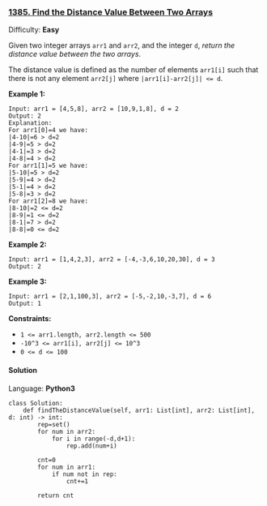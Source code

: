 ### [1385\. Find the Distance Value Between Two Arrays](https://leetcode.com/problems/find-the-distance-value-between-two-arrays/)

Difficulty: **Easy**


Given two integer arrays `arr1` and `arr2`, and the integer `d`, _return the distance value between the two arrays_.

The distance value is defined as the number of elements `arr1[i]` such that there is not any element `arr2[j]` where `|arr1[i]-arr2[j]| <= d`.

**Example 1:**

```
Input: arr1 = [4,5,8], arr2 = [10,9,1,8], d = 2
Output: 2
Explanation: 
For arr1[0]=4 we have: 
|4-10|=6 > d=2 
|4-9|=5 > d=2 
|4-1|=3 > d=2 
|4-8|=4 > d=2 
For arr1[1]=5 we have: 
|5-10|=5 > d=2 
|5-9|=4 > d=2 
|5-1|=4 > d=2 
|5-8|=3 > d=2
For arr1[2]=8 we have:
|8-10|=2 <= d=2
|8-9|=1 <= d=2
|8-1|=7 > d=2
|8-8|=0 <= d=2
```

**Example 2:**

```
Input: arr1 = [1,4,2,3], arr2 = [-4,-3,6,10,20,30], d = 3
Output: 2
```

**Example 3:**

```
Input: arr1 = [2,1,100,3], arr2 = [-5,-2,10,-3,7], d = 6
Output: 1
```

**Constraints:**

*   `1 <= arr1.length, arr2.length <= 500`
*   `-10^3 <= arr1[i], arr2[j] <= 10^3`
*   `0 <= d <= 100`


#### Solution

Language: **Python3**

```python3
class Solution:
    def findTheDistanceValue(self, arr1: List[int], arr2: List[int], d: int) -> int:
        rep=set()
        for num in arr2:
            for i in range(-d,d+1):
                rep.add(num+i)
                
        cnt=0
        for num in arr1:
            if num not in rep:
                cnt+=1
                
        return cnt
```